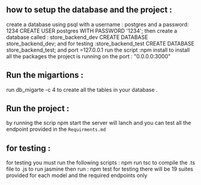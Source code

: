 ## how to setup the database and the project :
create a database using psql with a username : postgres
and a password: 1234 
CREATE USER postgres WITH PASSWORD '1234';
then create a database called : store_backend_dev 
CREATE DATABASE store_backend_dev;
and for testing :store_backend_test
CREATE DATABASE store_backend_test;
and port =127.0.0.1
run the script :npm install 
to install all the packages 
the project is running on the port : "0.0.0.0:3000"

## Run the migartions :
run db_migarte -c 4 to create all the tables in your database .

## Run the project :
by running the scrip npm start the server will lanch and you can test all the endpoint provided in the `Requirments.md` 

## for testing :
for testing you must run the following scripts : npm run tsc 
to compile the .ts file to .js to run jasmine 
then run : npm test 
for testing there will be 19 suites provided for each model and the required endpoints only 


